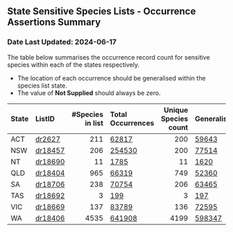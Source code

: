 ## State Sensitive Species Lists - Occurrence Assertions Summary 
### Date Last Updated: 2024-06-17

 The table below summarises the occurrence record count for sensitive species                    within each of the states respectively.

 * The location of each occurrence should be generalised within the species list state. 
 * The value of **Not Supplied** should always be zero. 

| State   | ListID                                                                |   #Species in list | Total Occurrences                                                                                                                     |   Unique Species count | Generalised                                                                                                                                                      | Already Generalised                                                                                                                                                    |  Not Supplied                                                                                                                                       |
|:--------|:----------------------------------------------------------------------|-------------------:|:--------------------------------------------------------------------------------------------------------------------------------------|-----------------------:|:-----------------------------------------------------------------------------------------------------------------------------------------------------------------|:-----------------------------------------------------------------------------------------------------------------------------------------------------------------------|:----------------------------------------------------------------------------------------------------------------------------------------------------|
| ACT     | [dr2627](https://lists-test.ala.org.au/speciesListItem/list/dr2627)   |                211 | [62817](https://biocache-test.ala.org.au/occurrence/search?q=species_list_uid%3Adr2627&fq=state%3A%22Australian+Capital+Territory%22) |                    200 | [59643](https://biocache-test.ala.org.au/occurrence/search?q=species_list_uid%3Adr2627&fq=sensitive%3Ageneralised&fq=state%3A%22Australian+Capital+Territory%22) | [3174](https://biocache-test.ala.org.au/occurrence/search?q=species_list_uid%3Adr2627&fq=sensitive%3AalreadyGeneralised&fq=state%3A%22Australian+Capital+Territory%22) | [0](https://biocache-test.ala.org.au/occurrence/search?q=species_list_uid%3Adr2627&fq=-sensitive%3A*&fq=state%3A%22Australian+Capital+Territory%22) |
| NSW     | [dr18457](https://lists-test.ala.org.au/speciesListItem/list/dr18457) |                206 | [254530](https://biocache-test.ala.org.au/occurrence/search?q=species_list_uid%3Adr18457&fq=state%3A%22New+South+Wales%22)            |                    200 | [77514](https://biocache-test.ala.org.au/occurrence/search?q=species_list_uid%3Adr18457&fq=sensitive%3Ageneralised&fq=state%3A%22New+South+Wales%22)             | [177016](https://biocache-test.ala.org.au/occurrence/search?q=species_list_uid%3Adr18457&fq=sensitive%3AalreadyGeneralised&fq=state%3A%22New+South+Wales%22)           | [0](https://biocache-test.ala.org.au/occurrence/search?q=species_list_uid%3Adr18457&fq=-sensitive%3A*&fq=state%3A%22New+South+Wales%22)             |
| NT      | [dr18690](https://lists-test.ala.org.au/speciesListItem/list/dr18690) |                 11 | [1785](https://biocache-test.ala.org.au/occurrence/search?q=species_list_uid%3Adr18690&fq=state%3A%22Northern+Territory%22)           |                     11 | [1620](https://biocache-test.ala.org.au/occurrence/search?q=species_list_uid%3Adr18690&fq=sensitive%3Ageneralised&fq=state%3A%22Northern+Territory%22)           | [165](https://biocache-test.ala.org.au/occurrence/search?q=species_list_uid%3Adr18690&fq=sensitive%3AalreadyGeneralised&fq=state%3A%22Northern+Territory%22)           | [0](https://biocache-test.ala.org.au/occurrence/search?q=species_list_uid%3Adr18690&fq=-sensitive%3A*&fq=state%3A%22Northern+Territory%22)          |
| QLD     | [dr18404](https://lists-test.ala.org.au/speciesListItem/list/dr18404) |                965 | [66319](https://biocache-test.ala.org.au/occurrence/search?q=species_list_uid%3Adr18404&fq=state%3A%22Queensland%22)                  |                    749 | [52360](https://biocache-test.ala.org.au/occurrence/search?q=species_list_uid%3Adr18404&fq=sensitive%3Ageneralised&fq=state%3A%22Queensland%22)                  | [13959](https://biocache-test.ala.org.au/occurrence/search?q=species_list_uid%3Adr18404&fq=sensitive%3AalreadyGeneralised&fq=state%3A%22Queensland%22)                 | [0](https://biocache-test.ala.org.au/occurrence/search?q=species_list_uid%3Adr18404&fq=-sensitive%3A*&fq=state%3A%22Queensland%22)                  |
| SA      | [dr18706](https://lists-test.ala.org.au/speciesListItem/list/dr18706) |                238 | [70754](https://biocache-test.ala.org.au/occurrence/search?q=species_list_uid%3Adr18706&fq=state%3A%22South+Australia%22)             |                    206 | [63465](https://biocache-test.ala.org.au/occurrence/search?q=species_list_uid%3Adr18706&fq=sensitive%3Ageneralised&fq=state%3A%22South+Australia%22)             | [7289](https://biocache-test.ala.org.au/occurrence/search?q=species_list_uid%3Adr18706&fq=sensitive%3AalreadyGeneralised&fq=state%3A%22South+Australia%22)             | [0](https://biocache-test.ala.org.au/occurrence/search?q=species_list_uid%3Adr18706&fq=-sensitive%3A*&fq=state%3A%22South+Australia%22)             |
| TAS     | [dr18692](https://lists-test.ala.org.au/speciesListItem/list/dr18692) |                  3 | [199](https://biocache-test.ala.org.au/occurrence/search?q=species_list_uid%3Adr18692&fq=state%3A%22Tasmania%22)                      |                      3 | [197](https://biocache-test.ala.org.au/occurrence/search?q=species_list_uid%3Adr18692&fq=sensitive%3Ageneralised&fq=state%3A%22Tasmania%22)                      | [2](https://biocache-test.ala.org.au/occurrence/search?q=species_list_uid%3Adr18692&fq=sensitive%3AalreadyGeneralised&fq=state%3A%22Tasmania%22)                       | [0](https://biocache-test.ala.org.au/occurrence/search?q=species_list_uid%3Adr18692&fq=-sensitive%3A*&fq=state%3A%22Tasmania%22)                    |
| VIC     | [dr18669](https://lists-test.ala.org.au/speciesListItem/list/dr18669) |                137 | [83789](https://biocache-test.ala.org.au/occurrence/search?q=species_list_uid%3Adr18669&fq=state%3A%22Victoria%22)                    |                    136 | [72595](https://biocache-test.ala.org.au/occurrence/search?q=species_list_uid%3Adr18669&fq=sensitive%3Ageneralised&fq=state%3A%22Victoria%22)                    | [11194](https://biocache-test.ala.org.au/occurrence/search?q=species_list_uid%3Adr18669&fq=sensitive%3AalreadyGeneralised&fq=state%3A%22Victoria%22)                   | [0](https://biocache-test.ala.org.au/occurrence/search?q=species_list_uid%3Adr18669&fq=-sensitive%3A*&fq=state%3A%22Victoria%22)                    |
| WA      | [dr18406](https://lists-test.ala.org.au/speciesListItem/list/dr18406) |               4535 | [641908](https://biocache-test.ala.org.au/occurrence/search?q=species_list_uid%3Adr18406&fq=state%3A%22Western+Australia%22)          |                   4199 | [598347](https://biocache-test.ala.org.au/occurrence/search?q=species_list_uid%3Adr18406&fq=sensitive%3Ageneralised&fq=state%3A%22Western+Australia%22)          | [43494](https://biocache-test.ala.org.au/occurrence/search?q=species_list_uid%3Adr18406&fq=sensitive%3AalreadyGeneralised&fq=state%3A%22Western+Australia%22)          | [67](https://biocache-test.ala.org.au/occurrence/search?q=species_list_uid%3Adr18406&fq=-sensitive%3A*&fq=state%3A%22Western+Australia%22)          |
